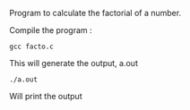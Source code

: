 Program to calculate the factorial of a number.

Compile the program :

	gcc facto.c

This will generate the output, a.out

	./a.out 

Will print the output
